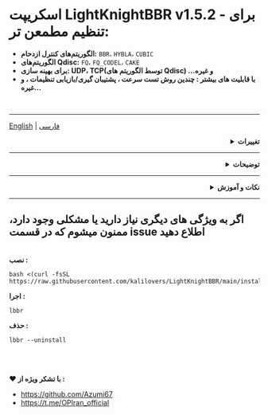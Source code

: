 # اسکریپت LightKnightBBR  v1.5.2 - برای تنظیم مطمعن تر:

 - &#x200F;**الگوریتم‌های کنترل ازدحام:** <CODE>BBR</CODE>، <CODE>HYBLA</CODE>، <CODE>CUBIC</CODE>
 - &#x200F;**الگوریتم‌های Qdisc:**&#x200F; <CODE>FQ</CODE>، <CODE>FQ_CODEL</CODE>، <CODE>CAKE</CODE>
 - &#x200F;**برای بهینه سازی: UDP، TCP(توسط الگوریتم های Qdisc) و غیره...**&#x200F;
  - **با قابلیت های بیشتر : چندین روش تست سرعت ،  پشتیبان گیری/بازیابی تنظیمات ، و غیره...**


<br>

----------------------------------------------------------------
[English](/README.md)   |   [فارسی](/README.per.md)

<div align="right">
  <details>
    <summary><strong>تغییرات</strong></summary>


<br>**V 1.5.2 :**

- از این پس تغییرات را در بخش release مشاهده کنید.

**V 1.5 :**
- تغییرات ظاهری - پیام های خروجی 
- افزودن برخی پارامترهای بهینه‌سازی برای کاهش بار شبکه بدون کاهش امنیت استاندارد، مناسب برای طیف گسترده‌ای از کاربردها
- بهبود اسکریپت و ارتقا عملکرد بهینه سازها
- بهینه سازی Speedtest Ookla

**V 1.4 :**
- **موارد افزوده شده :**
- Tcp Congestion Control جدید : Hybla و Cubic
- گزینه Status : الگوریتم Qdisk و Congestion Control فعلی سیستم عامل را نمایش میدهد . (برای نمایش صحیح ضرویست که پس از هر تغییرات و کانفیگ و.. سیستم را ریبوت کنید و مجدد بررسی کنید)
- **موارد تغییر یافته :**
- دسته بندی منو ها تغییر کرد :
- گزینه ‏BBR + Cake <  BBR Base < CakePlus 
- هرکدام از Congestion Control ها امکان فعال سازی با سه نوع FQ_CODE , FQ , CAKE : Qdisk را خواهد داشت .
- تغییرات ظاهری
- بهبود عملکرد

**V 1.3 :**
- بهینه سازی در کانفیگ الگوریتم ها .
- الگوریتم ها فقط در اینترفیس های اصلی اعمال خواهند شد تا از پردازش بیشتر و بهینه سازی معکوس جلوگیری شود .
- بهینه سازی : رفع مشکل تشخیص و .. در برخی سیستم عامل ها .
- عملکرد گزینه بازیابی بهینه شد . حتما قبل از اعمال تنظیمات جدید بازیابی کرده و سپس ریبوت کنید .


**V 1.2 :**
- الگوریتم Cake به عنوان الگوریتم پیشرفته Qos در کنار BBR به صورت ترکیبی اضافه شد.
**از Cake به عنوان الگوریتم Qos حرفه ای در ‌لایه صف‌بندی (Qdisc) استفاده خواهد شد و صف‌بندی ترافیک را به بهترین شکل ممکن مدیریت می‌کند و باعث می‌شود تا نوسانات جیتر و تأخیر به حداقل برسد
و از  BBR در لایه کنترل تراکم به عنوان Tcp Congestion Control استفاده خواهد شد و  بهینه‌ترین سرعت ارسال داده را بدون ایجاد ازدحام در ترافیک TCP فراهم می‌کند .**
-  در هر دو حالت نصب از فایل اصلی بکاپ گرفته میشود.
-  بهبود هایی در گزینه بازیابی تنظیمات .
- بهبود هایی در اعمال ecn 
- بهبود هایی در اعمال الگوریتم 
- الگوریتم Qos - qdisk در اینترفیس مختلف مانند زمانی که اینترفیس آیپی 6 جدا باشد نیز اعمال خواهد شد .
- بهبود هایی در نصب بسته ها 
- بهبود هایی در اجرای تست سرعت و...


**V 1.1 :**
- بهینه سازی شده
- چک کردن سازگاری سیستم‌عامل و کرنل
- ایجاد تغییراتی برای توزیع های مدرن و متد جایگزین برای سیستم‌های قدیمی‌تر در پایتون
- بررسی و نصب بسته‌های مورد نیاز 
- فعال‌سازی ECN (Explicit Congestion Notification)  
- الگوریتم صف‌بندی (fq یا fq_codel) برای اینترفیس شبکه و qdisk در سیستم عامل و کارت شبکه هایی که پشتیبانی نمیکنند یا به دلایلی مثل قدیمی بودن کارت شبکه و... به طور کامل تنظیم نمیشوند با بررسی خودکار توسط اسکریپت تنظیم خواهد شد = **بهینه سازی بیشتر**
- همچنین پیام‌های بازخورد بهبود یافته‌اند تا کاربران بهتر از وضعیت اجرای مراحل مطلع شوند.
  </details>
</div>

------------------------------------------------------------------------------------------

<div align="right">
  <details>
    <summary><strong>توضیحات</strong></summary>


**پروژه ای برای پیکربندی BBR , HYBLA , CUBIC با سه الگوریتم FQ , FQ_CODEL , CAKE و اجرای SpeedTest**

**BBR,HYBLA,CUBIC :**
- پیکربندی کامل 
- پشتیبان گیری و بازیابی تنظیمات اعمال شده 

**Speedtest :**


- 2 روش برای تست سرعت به صورت Bench.sh
- تست سرعت بین 2 سرور با Iperf3
- تست سرعت با *Speedtest By ookla* با امکان تعیین سرور

![image](https://github.com/kalilovers/LightKnightBBR/assets/30160766/d14d4917-82d3-4006-9cad-082b6aeaa40b)
  </details>
</div>

-----------------------

<div align="right">
  <details>
    <summary><strong>نکات و آموزش</strong></summary>
    
- **پیشنهاد من  حداقل نسخه اوبونتو 20.04 به بالا (22 و بالاتر) و دبیان 10 به بالا(حداقل 11 یا 12 و بالاتر) (چون در کرنل های جدیدتر از bbrv2 استفاده میشود) بخصوص برای vpn ، بازی ، تماس و... است**
- **سیستم عامل های پشتیبانی شده » اوبونتو نسخه 18 به بالا - دبیان 10 به بالا**
- حتما در کاربر root و یا با دستور **sudo** اجرا شود
- برای اعمال تغییرات **reboot** لازم است
- توصیه میشود در تانلینگ و سرور های تانل شده , از یک کانفیگ مشابه استفاده کنید تا عملکرد بهینه تر باشد و الگوریتم های هردو یا .. سرور با یکدیگر هماهنگ باشند . برای مثال در صورتی که دو سرور دارید که بهم تانل شده اند , الگوریتم مورد نظر خود مثلا BBR + FQ_CODEL را در هردو سرور فعال کنید ( در صورتی که در یکی از سرور ها اعمال نکنید در واقع آن سرور از تنظیمات و الگوریتم پیشفرض که متفاوت از سرور بهینه شده است استفاده خواهد کرد و باعث جلوگیری از افزایش کامل راندمان تانل و ... خواهد شد) .
  </details>
</div>


------------------------------------------------------------------------------------------
اگر به ویژگی های دیگری نیاز دارید یا مشکلی وجود دارد، ممنون میشوم که در قسمت issue اطلاع دهید
------------

<br>**نصب :**

```
bash <(curl -fsSL https://raw.githubusercontent.com/kalilovers/LightKnightBBR/main/install.sh)
```

**اجرا :**

```
lbbr
```

**حذف :**

```
lbbr --uninstall
```


<br><br>


**❤️ با تشکر ویژه از :**
 - https://github.com/Azumi67
 - https://t.me/OPIran_official

